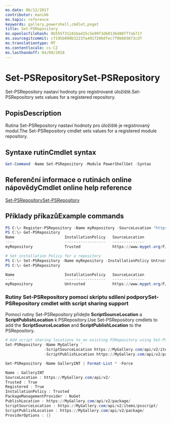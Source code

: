 ```yaml
---
ms.date: 06/12/2017
contributor: manikb
ms.topic: reference
keywords: gallery,powershell,cmdlet,psget
title: Set-PSRepository
ms.openlocfilehash: 0b555f31241bad15c5e99f3db0136d88ff7ab717
ms.sourcegitcommit: cf195b090b3223fa4917206dfec7f0b603873cdf
ms.translationtype: MT
ms.contentlocale: cs-CZ
ms.lasthandoff: 04/09/2018
---
```

# <a name="set-psrepository"></a><span data-ttu-id="59500-103">Set-PSRepository</span><span class="sxs-lookup"><span data-stu-id="59500-103">Set-PSRepository</span></span>

<span data-ttu-id="59500-104">Set-PSRepository nastaví hodnoty pro registrované úložiště.</span><span class="sxs-lookup"><span data-stu-id="59500-104">Set-PSRepository sets values for a registered repository.</span></span>

## <a name="description"></a><span data-ttu-id="59500-105">Popis</span><span class="sxs-lookup"><span data-stu-id="59500-105">Description</span></span>

<span data-ttu-id="59500-106">Rutina Set-PSRepository nastaví hodnoty pro úložiště je registrovaný modul.</span><span class="sxs-lookup"><span data-stu-id="59500-106">The Set-PSRepository cmdlet sets values for a registered module repository.</span></span>

## <a name="cmdlet-syntax"></a><span data-ttu-id="59500-107">Syntaxe rutin</span><span class="sxs-lookup"><span data-stu-id="59500-107">Cmdlet syntax</span></span>

```powershell
Get-Command -Name Set-PSRepository -Module PowerShellGet -Syntax
```
## <a name="cmdlet-online-help-reference"></a><span data-ttu-id="59500-108">Referenční informace o rutinách online nápovědy</span><span class="sxs-lookup"><span data-stu-id="59500-108">Cmdlet online help reference</span></span>

[<span data-ttu-id="59500-109">Set-PSRepository</span><span class="sxs-lookup"><span data-stu-id="59500-109">Set-PSRepository</span></span>](http://go.microsoft.com/fwlink/?LinkID=517128)

## <a name="example-commands"></a><span data-ttu-id="59500-110">Příklady příkazů</span><span class="sxs-lookup"><span data-stu-id="59500-110">Example commands</span></span>

```powershell
PS C:\> Register-PSRepository -Name myRepository -SourceLocation "https://www.myget.org/F/powershellgetdemo/api/v2" -InstallationPolicy Trusted
PS C:\> Get-PSRepository
Name                      InstallationPolicy   SourceLocation
----                      ------------------   --------------
myRepository              Trusted              https://www.myget.org/F/powershellgetdemo/api/v2

# Set installation Policy for a repository
PS C:\> Set-PSRepository -Name myRepository -InstallationPolicy Untrusted
PS C:\> Get-PSRepository

Name                      InstallationPolicy   SourceLocation
----                      ------------------   --------------
myRepository              Untrusted            https://www.myget.org/F/powershellgetdemo/api/v2
```


### <a name="set-psrepository-cmdlet-with-script-sharing-support"></a><span data-ttu-id="59500-111">Rutiny Set-PSRepository pomocí skriptu sdílení podpory</span><span class="sxs-lookup"><span data-stu-id="59500-111">Set-PSRepository cmdlet with script sharing support</span></span>

<span data-ttu-id="59500-112">Pomocí rutiny Set-PSRepository přidejte **ScriptSourceLocation** a **ScriptPublishLocation** k PSRepository.</span><span class="sxs-lookup"><span data-stu-id="59500-112">Use Set-PSRepository cmdlets to add the **ScriptSourceLocation** and **ScriptPublishLocation** to the PSRepository.</span></span>
```powershell
# Add script sharing locations to an existing PSRepository using Set-PSRepository object.
Set-PSRepository -Name MyGallery `
                 -ScriptSourceLocation https://MyGallery.com/api/v2/items/psscript/ `
                 -ScriptPublishLocation https://MyGallery.com/api/v2/package/

Get-PSRepository -Name GalleryINT | Format-List * -Force

Name : GalleryINT
SourceLocation : https://MyGallery.com/api/v2/
Trusted : True
Registered : True
InstallationPolicy : Trusted
PackageManagementProvider : NuGet
PublishLocation : https://MyGallery.com/api/v2/package/
ScriptSourceLocation : https://MyGallery.com/api/v2/items/psscript/
ScriptPublishLocation : https://MyGallery.com/api/v2/package/
ProviderOptions : {}

```